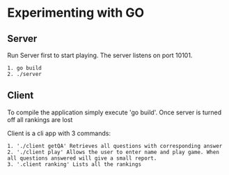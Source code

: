 #  Experimenting with GO

## Server

Run Server first to start playing. The server listens on port 10101.

	1. go build
	2. ./server

## Client

To compile the application simply execute 'go build'. Once server is turned off all rankings are lost

Client is a cli app with 3 commands:

	1. './client getQA' Retrieves all questions with corresponding answer
	2. './client play' Allows the user to enter name and play game. When all questions answered will give a small report.
	3. '.client ranking' Lists all the rankings  